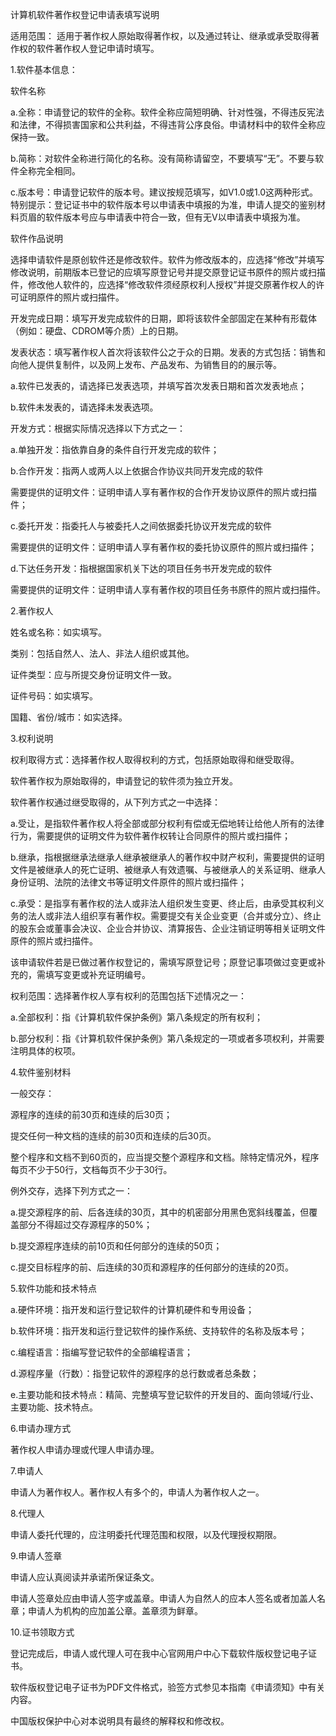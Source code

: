 计算机软件著作权登记申请表填写说明 

适用范围： 适用于著作权人原始取得著作权，以及通过转让、继承或承受取得著作权的软件著作权人登记申请时填写。

1.软件基本信息：

软件名称 

a.全称：申请登记的软件的全称。软件全称应简短明确、针对性强，不得违反宪法和法律，不得损害国家和公共利益，不得违背公序良俗。申请材料中的软件全称应保持一致。

b.简称：对软件全称进行简化的名称。没有简称请留空，不要填写“无”。不要与软件全称完全相同。

c.版本号：申请登记软件的版本号。建议按规范填写，如V1.0或1.0这两种形式。 特别提示：登记证书中的软件版本号以申请表中填报的为准，申请人提交的鉴别材料页眉的软件版本号应与申请表中符合一致，但有无V以申请表中填报为准。

软件作品说明 

选择申请软件是原创软件还是修改软件。软件为修改版本的，应选择“修改”并填写修改说明，前期版本已登记的应填写原登记号并提交原登记证书原件的照片或扫描件，修改他人软件的，应选择“修改软件须经原权利人授权”并提交原著作权人的许可证明原件的照片或扫描件。

开发完成日期：填写开发完成软件的日期，即将该软件全部固定在某种有形载体（例如：硬盘、CDROM等介质）上的日期。

发表状态：填写著作权人首次将该软件公之于众的日期。发表的方式包括：销售和向他人提供复制件，以及网上发布、产品发布、为销售目的的展示等。 

a.软件已发表的，请选择已发表选项，并填写首次发表日期和首次发表地点； 

b.软件未发表的，请选择未发表选项。 

开发方式：根据实际情况选择以下方式之一： 

a.单独开发：指依靠自身的条件自行开发完成的软件； 

b.合作开发：指两人或两人以上依据合作协议共同开发完成的软件

需要提供的证明文件：证明申请人享有著作权的合作开发协议原件的照片或扫描件； 

c.委托开发：指委托人与被委托人之间依据委托协议开发完成的软件 

需要提供的证明文件：证明申请人享有著作权的委托协议原件的照片或扫描件； 

d.下达任务开发：指根据国家机关下达的项目任务书开发完成的软件 

需要提供的证明文件：证明申请人享有著作权的项目任务书原件的照片或扫描件。

 

2.著作权人 

姓名或名称：如实填写。

类别：包括自然人、法人、非法人组织或其他。

证件类型：应与所提交身份证明文件一致。

证件号码：如实填写。

国籍、省份/城市：如实选择。

 

3.权利说明 

权利取得方式：选择著作权人取得权利的方式，包括原始取得和继受取得。

软件著作权为原始取得的，申请登记的软件须为独立开发。

软件著作权通过继受取得的，从下列方式之一中选择： 

a.受让，是指软件著作权人将全部或部分权利有偿或无偿地转让给他人所有的法律行为，需要提供的证明文件为软件著作权转让合同原件的照片或扫描件；

b.继承，指根据继承法继承人继承被继承人的著作权中财产权利，需要提供的证明文件是被继承人的死亡证明、被继承人有效遗嘱、与被继承人的关系证明、继承人身份证明、法院的法律文书等证明文件原件的照片或扫描件； 

c.承受：是指享有著作权的法人或非法人组织发生变更、终止后，由承受其权利义务的法人或非法人组织享有著作权。需要提交有关企业变更（合并或分立）、终止的股东会或董事会决议、企业合并协议、清算报告、企业注销证明等相关证明文件原件的照片或扫描件。 

该申请软件若是已做过著作权登记的，需填写原登记号；原登记事项做过变更或补充的，需填写变更或补充证明编号。 

权利范围：选择著作权人享有权利的范围包括下述情况之一： 

a.全部权利：指《计算机软件保护条例》第八条规定的所有权利； 

b.部分权利：指《计算机软件保护条例》第八条规定的一项或者多项权利，并需要注明具体的权项。

 

4.软件鉴别材料 

一般交存： 

源程序的连续的前30页和连续的后30页； 

提交任何一种文档的连续的前30页和连续的后30页。

整个程序和文档不到60页的，应当提交整个源程序和文档。除特定情况外，程序每页不少于50行，文档每页不少于30行。

例外交存，选择下列方式之一：

a.提交源程序的前、后各连续的30页，其中的机密部分用黑色宽斜线覆盖，但覆盖部分不得超过交存源程序的50%；

b.提交源程序连续的前10页和任何部分的连续的50页；

c.提交目标程序的前、后连续的30页和源程序的任何部分的连续的20页。

 

5.软件功能和技术特点 

a.硬件环境：指开发和运行登记软件的计算机硬件和专用设备； 

b.软件环境：指开发和运行登记软件的操作系统、支持软件的名称及版本号； 

c.编程语言：指编写登记软件的全部编程语言； 

d.源程序量（行数）：指登记软件的源程序的总行数或者总条数； 

e.主要功能和技术特点：精简、完整填写登记软件的开发目的、面向领域/行业、主要功能、技术特点。 

 

6.申请办理方式

著作权人申请办理或代理人申请办理。

 

7.申请人 

申请人为著作权人。著作权人有多个的，申请人为著作权人之一。

 

8.代理人 

申请人委托代理的，应注明委托代理范围和权限，以及代理授权期限。  

 

9.申请人签章 

申请人应认真阅读并承诺所保证条文。 

申请人签章处应由申请人签字或盖章。申请人为自然人的应本人签名或者加盖人名章；申请人为机构的应加盖公章。盖章须为鲜章。

 

10.证书领取方式

登记完成后，申请人或代理人可在我中心官网用户中心下载软件版权登记电子证书。

软件版权登记电子证书为PDF文件格式，验签方式参见本指南《申请须知》中有关内容。

 

中国版权保护中心对本说明具有最终的解释权和修改权。